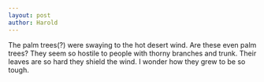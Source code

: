 ```yaml
---
layout: post
author: Harold 
---
```


The palm trees(?) were swaying to the hot desert wind. Are these even palm trees? They seem so hostile to people with thorny branches and trunk. Their leaves are so hard they shield the wind. I wonder how they grew to be so tough. 